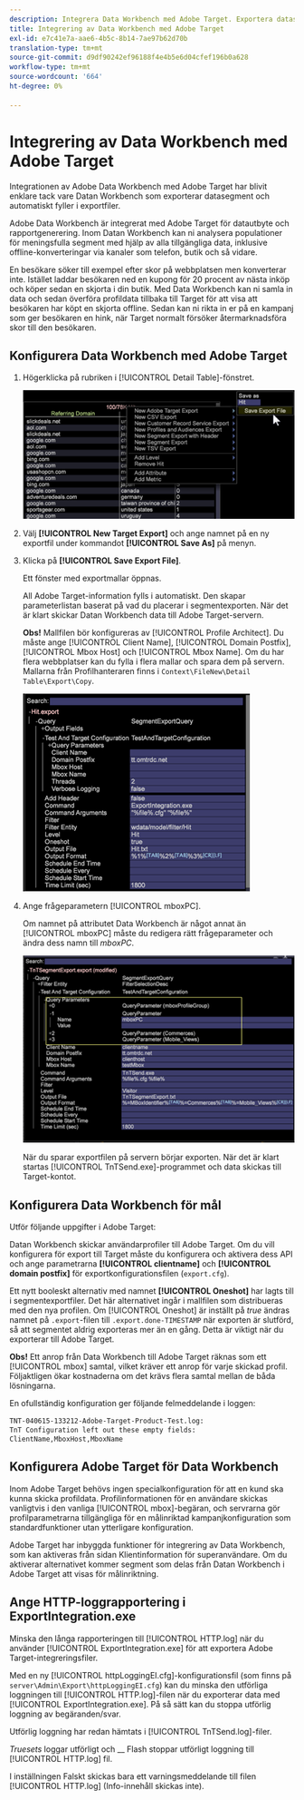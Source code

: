 ```yaml
---
description: Integrera Data Workbench med Adobe Target. Exportera datasegment och fyll i exportfiler automatiskt.
title: Integrering av Data Workbench med Adobe Target
exl-id: e7c41e7a-aae6-4b5c-8b14-7ae97b62d70b
translation-type: tm+mt
source-git-commit: d9df90242ef96188f4e4b5e6d04cfef196b0a628
workflow-type: tm+mt
source-wordcount: '664'
ht-degree: 0%

---
```


# Integrering av Data Workbench med Adobe Target

Integrationen av Adobe Data Workbench med Adobe Target har blivit enklare tack vare Datan Workbench som exporterar datasegment och automatiskt fyller i exportfiler.

Adobe Data Workbench är integrerat med Adobe Target för datautbyte och rapportgenerering. Inom Datan Workbench kan ni analysera populationer för meningsfulla segment med hjälp av alla tillgängliga data, inklusive offline-konverteringar via kanaler som telefon, butik och så vidare.

En besökare söker till exempel efter skor på webbplatsen men konverterar inte. Istället laddar besökaren ned en kupong för 20 procent av nästa inköp och köper sedan en skjorta i din butik. Med Data Workbench kan ni samla in data och sedan överföra profildata tillbaka till Target för att visa att besökaren har köpt en skjorta offline. Sedan kan ni rikta in er på en kampanj som ger besökaren en hink, när Target normalt försöker återmarknadsföra skor till den besökaren.

## Konfigurera Data Workbench med Adobe Target

1. Högerklicka på rubriken i [!UICONTROL Detail Table]-fönstret.

   ![](assets/insight-to-tnt.png)

1. Välj **[!UICONTROL New Target Export]** och ange namnet på en ny exportfil under kommandot **[!UICONTROL Save As]** på menyn.

1. Klicka på **[!UICONTROL Save Export File]**.

   Ett fönster med exportmallar öppnas.

   All Adobe Target-information fylls i automatiskt. Den skapar parameterlistan baserat på vad du placerar i segmentexporten. När det är klart skickar Datan Workbench data till Adobe Target-servern.

   **Obs!** Mallfilen bör konfigureras av  [!UICONTROL Profile Architect]. Du måste ange [!UICONTROL Client Name], [!UICONTROL Domain Postfix], [!UICONTROL Mbox Host] och [!UICONTROL Mbox Name]. Om du har flera webbplatser kan du fylla i flera mallar och spara dem på servern. Mallarna från Profilhanteraren finns i `Context\FileNew\Detail Table\Export\Copy`.

   ![](assets/insight-to-tnt1.png)

1. Ange frågeparametern [!UICONTROL mboxPC].

   Om namnet på attributet Data Workbench är något annat än [!UICONTROL mboxPC] måste du redigera rätt frågeparameter och ändra dess namn till _mboxPC_.

   ![](assets/insight-to-tnt2.png)

   När du sparar exportfilen på servern börjar exporten. När det är klart startas [!UICONTROL TnTSend.exe]-programmet och data skickas till Target-kontot.

## Konfigurera Data Workbench för mål

Utför följande uppgifter i Adobe Target:

Datan Workbench skickar användarprofiler till Adobe Target. Om du vill konfigurera för export till Target måste du konfigurera och aktivera dess API och ange parametrarna **[!UICONTROL clientname]** och **[!UICONTROL domain postfix]** för exportkonfigurationsfilen (`export.cfg`).

Ett nytt booleskt alternativ med namnet **[!UICONTROL Oneshot]** har lagts till i segmentexportfiler. Det här alternativet ingår i mallfilen som distribueras med den nya profilen. Om [!UICONTROL Oneshot] är inställt på _true_ ändras namnet på `.export`-filen till `.export.done-TIMESTAMP` när exporten är slutförd, så att segmentet aldrig exporteras mer än en gång. Detta är viktigt när du exporterar till Adobe Target.

**Obs!** Ett anrop från Data Workbench till Adobe Target räknas som ett  [!UICONTROL mbox] samtal, vilket kräver ett anrop för varje skickad profil. Följaktligen ökar kostnaderna om det krävs flera samtal mellan de båda lösningarna.

En ofullständig konfiguration ger följande felmeddelande i loggen:

```
TNT-040615-133212-Adobe-Target-Product-Test.log:
TnT Configuration left out these empty fields:
ClientName,MboxHost,MboxName
```

## Konfigurera Adobe Target för Data Workbench

Inom Adobe Target behövs ingen specialkonfiguration för att en kund ska kunna skicka profildata. Profilinformationen för en användare skickas vanligtvis i den vanliga [!UICONTROL mbox]-begäran, och servrarna gör profilparametrarna tillgängliga för en målinriktad kampanjkonfiguration som standardfunktioner utan ytterligare konfiguration.

Adobe Target har inbyggda funktioner för integrering av Data Workbench, som kan aktiveras från sidan Klientinformation för superanvändare. Om du aktiverar alternativet kommer segment som delas från Datan Workbench i Adobe Target att visas för målinriktning.

## Ange HTTP-loggrapportering i ExportIntegration.exe

Minska den långa rapporteringen till [!UICONTROL HTTP.log] när du använder [!UICONTROL ExportIntegration.exe] för att exportera Adobe Target-integreringsfiler.

Med en ny [!UICONTROL httpLoggingEI.cfg]-konfigurationsfil (som finns på `server\Admin\Export\httpLoggingEI.cfg`) kan du minska den utförliga loggningen till [!UICONTROL HTTP.log]-filen när du exporterar data med [!UICONTROL ExportIntegration.exe]. På så sätt kan du stoppa utförlig loggning av begäranden/svar.

Utförlig loggning har redan hämtats i [!UICONTROL TnTSend.log]-filer.

_Truesets_ loggar utförligt och  __ Flash stoppar utförligt loggning till  [!UICONTROL HTTP.log] fil.

I inställningen Falskt skickas bara ett varningsmeddelande till filen [!UICONTROL HTTP.log] (Info-innehåll skickas inte).
